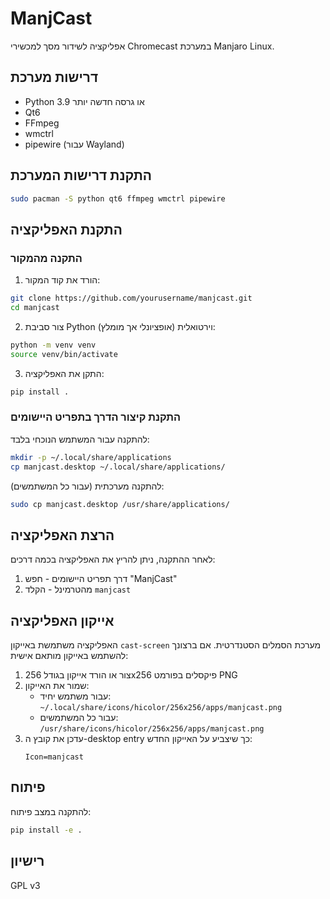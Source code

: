 # ManjCast

אפליקציה לשידור מסך למכשירי Chromecast במערכת Manjaro Linux.

## דרישות מערכת

- Python 3.9 או גרסה חדשה יותר
- Qt6
- FFmpeg
- wmctrl
- pipewire (עבור Wayland)

## התקנת דרישות המערכת

```bash
sudo pacman -S python qt6 ffmpeg wmctrl pipewire
```

## התקנת האפליקציה

### התקנה מהמקור

1. הורד את קוד המקור:
```bash
git clone https://github.com/yourusername/manjcast.git
cd manjcast
```

2. צור סביבת Python וירטואלית (אופציונלי אך מומלץ):
```bash
python -m venv venv
source venv/bin/activate
```

3. התקן את האפליקציה:
```bash
pip install .
```

### התקנת קיצור הדרך בתפריט היישומים

להתקנה עבור המשתמש הנוכחי בלבד:
```bash
mkdir -p ~/.local/share/applications
cp manjcast.desktop ~/.local/share/applications/
```

להתקנה מערכתית (עבור כל המשתמשים):
```bash
sudo cp manjcast.desktop /usr/share/applications/
```

## הרצת האפליקציה

לאחר ההתקנה, ניתן להריץ את האפליקציה בכמה דרכים:

1. דרך תפריט היישומים - חפש "ManjCast"
2. מהטרמינל - הקלד `manjcast`

## אייקון האפליקציה

האפליקציה משתמשת באייקון `cast-screen` מערכת הסמלים הסטנדרטית. אם ברצונך להשתמש באייקון מותאם אישית:

1. צור או הורד אייקון בגודל 256x256 פיקסלים בפורמט PNG
2. שמור את האייקון:
   - עבור משתמש יחיד: `~/.local/share/icons/hicolor/256x256/apps/manjcast.png`
   - עבור כל המשתמשים: `/usr/share/icons/hicolor/256x256/apps/manjcast.png`
3. עדכן את קובץ ה-desktop entry כך שיצביע על האייקון החדש:
   ```
   Icon=manjcast
   ```

## פיתוח

להתקנה במצב פיתוח:
```bash
pip install -e .
```

## רישיון

GPL v3